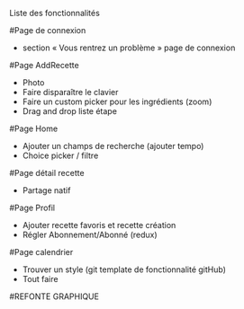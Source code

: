 Liste des fonctionnalités

 

#Page de connexion 
- section « Vous rentrez un problème » page de connexion

#Page AddRecette
- Photo
- Faire disparaître le clavier 
- Faire un custom picker pour les ingrédients (zoom)
- Drag and drop liste étape

#Page Home
- Ajouter un champs de recherche (ajouter tempo)
- Choice picker / filtre 

#Page détail recette 
- Partage natif 

#Page Profil
- Ajouter  recette favoris et recette création
- Régler Abonnement/Abonné (redux)

#Page calendrier 
- Trouver un style (git template de fonctionnalité gitHub)
- Tout faire

#REFONTE GRAPHIQUE

